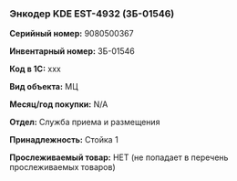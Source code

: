 ### Энкодер KDE EST-4932 (ЗБ-01546) </br>

**Серийный номер:** 9080500367</br>

**Инвентарный номер:** ЗБ-01546 </br>

**Код в 1С:** xxx </br> 

**Вид объекта:** МЦ

**Месяц/год покупки:** N/A </br>

**Отдел:** Служба приема и размещения </br>

**Принадлежность:** Стойка 1</br>

**Прослеживаемый товар:** НЕТ (не попадает в перечень прослеживаемых товаров)
